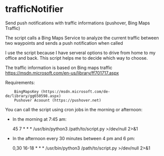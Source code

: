 # trafficNotifier
Send push notifications with traffic informations (pushover, Bing Maps Traffic)

The script calls a Bing Maps Service to analyze the current traffic between two waypoints 
and sends a push notification when called 

I use the script because I have serveral options to drive from home to my office and back.
This script helps me to decide which way to choose.

The traffic information is based on Bing maps traffic
https://msdn.microsoft.com/en-us/library/ff701717.aspx

Requirements:
```
    BingMapsKey	(https://msdn.microsoft.com/de-de/library/gg650598.aspx)
    Pushover Acoount (https://pushover.net)
```
You can call the script using cron jobs in the morning or afternoon:
- In the morning at 7:45 am:

    45 7 * * *	/usr/bin/python3 /path/to/script.py >/dev/null 2>&1

- In the afternoon every 30 minutes between 4 pm and 6 pm:

    0,30 16-18 * * *	/usr/bin/python3 /path/to/script.py >/dev/null 2>&1	

	
